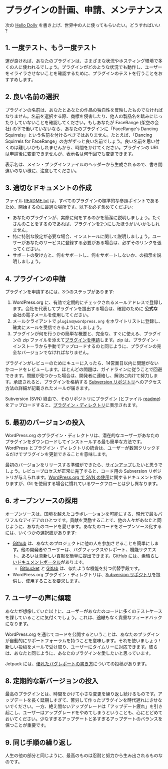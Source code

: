 <!--
# Planning, Submitting, and Maintaining Plugins
-->

# プラグインの計画、申請、メンテナンス

<!--
You've written the next [Hello Dolly](https://wordpress.org/plugins/hello-dolly/) and you want the world to use it. What should you do?
-->

次の [Hello Dolly](https://ja.wordpress.org/plugins/hello-dolly/) を書き上げ、世界中の人に使ってもらいたい。どうすればいい ?

<!--
## 1. Test once and test again
-->

## 1. 一度テスト、もう一度テスト

<!--
With any luck, your plugin will be used by lots of people in many different situations and hosting environments. You'll want to make sure you've tested your plugin to make sure it works in any situation and doesn't frustrate your users.
-->

運が良ければ、あなたのプラグインは、さまざまな状況やホスティング環境で多くの人に使われるでしょう。プラグインがどのような状況でも動作し、ユーザーをイライラさせないことを確認するために、プラグインのテストを行うことをおすすめします。

<!--
## 2. Pick a good name
-->

## 2. 良い名前の選択

<!--
A plugin name should reflect the uniqueness of you and your work. When you pick a name, make sure you're not violating trademarks or stomping on someone else's product names. If you're not working for FaceRange (a fake company), you shouldn't name your plugin "FaceRange's Dancing Squirrels" after all. A much better name would be ‘Dancing Squirrels for FaceRange' for example. It can be hard to come up with a good name, so take your time. Your plugin URL cannot be changed after you submit it, but the display name can change a thousand times.
-->

プラグインの名前は、あなたとあなたの作品の独自性を反映したものでなければなりません。名前を選択する際、商標を侵害したり、他人の製品名を踏みにじったりしていないことを確認してください。もしあなたが FaceRange (架空の会社) の下で働いていないなら、あなたのプラグインに「FaceRange's Dancing Squirrels」という名前を付けるべきではありません。たとえば、「Dancing Squirrels for FaceRange」の方がずっと良い名前でしょう。良い名前を思い付くのは難しいかもしれませんから、時間をかけてください。プラグインの URL は申請後に変更できませんが、表示名は何千回でも変更できます。

<!--
Display names are generated from the headers in the main plugin file so mind your Ps and Qs.
-->

表示名は、メイン・プラグインファイルのヘッダーから生成されるので、書き間違いのない様に、注意してください。

<!--
## 3. Write great documentation
-->

## 3. 適切なドキュメントの作成

<!--
A [README.txt](https://wordpress.org/plugins/developers/#readme) file is the best place to start, as it's a standard reference point for all plugins. You'll want to make sure you include:
-->

ファイル [README.txt](https://ja.wordpress.org/plugins/developers/#readme) は、すべてのプラグインの標準的な参照ポイントであるため、開始するのに最適な場所です。以下を必ず含めてください:

<!--
- A concise description of what your plugin actually does. If it does a lot, it might be better as two plugins.
- Installation instructions, especially if there's special configuration to be done. If a user needs to register with your service, make sure you link to it.
- Directions on how to get support, and what you do and do not support.
-->

- あなたのプラグインが、実際に何をするのかを簡潔に説明しましょう。たくさんのことをするのであれば、プラグインを2つにしたほうがいいかもしれません。
- 特に特別な設定が必要な場合、インストールに関して説明しましょう。ユーザーがあなたのサービスに登録する必要がある場合は、必ずそのリンクを張ってください。
- サポートの受け方と、何をサポートし、何をサポートしないか、の指示を説明しましょう。

<!--
## 4. Submit your plugin
-->

## 4. プラグインの申請

<!--
In order to submit a plugin, there are three steps:
-->

プラグインを申請するには、3つのステップがあります:

<!--
1. Register on WordPress.org with a valid, regularly checked email address. If you are submitting a plugin on behalf of a company, use an **official** company email for verification.
2. Whitelist `plugins@wordpress.org` in your email client to ensure you receive email communications.
3. [Submit your plugin](https://wordpress.org/plugins/developers/add/) with a brief overview of what it does and a complete, ready to go, zip of the plugin. The zip must be the complete version of your plugin, just like you would use to manually upload via the plugin installer.
-->

1. WordPress.org に、有効で定期的にチェックされるメールアドレスで登録します。会社を代表してプラグインを提出する場合は、確認のために **公式な** 会社の電子メールを使用してください。
2. メールクライアントで `plugins@wordpress.org` をホワイトリストに登録し、確実にメールを受信できるようにしましょう。
3. プラグインが何を行うかの簡単な概要と、完全な、すぐに使える、プラグインの zip ファイルを添えて[プラグインを申請](https://ja.wordpress.org/plugins/developers/add/)します。zip は、プラグイン・インストーラから手動でアップロードするのと同じように、プラグインの完全なバージョンでなければなりません。

<!--
Once a plugin is queued for review, we will review the code for any issues within 14 business days. Most of the issues can be avoided by following the guidelines. If we do find issues, we will contact the developer(s), and work towards a resolution. Once approved, you'll receive an email with details as to how to access to a [Subversion Repository](https://developer.wordpress.org/plugins/wordpress-org/how-to-use-subversion/) where you'll store your plugin.
-->

プラグインがレビューのためにキューに入ったら、14営業日以内に問題がないかコードをレビューします。ほとんどの問題は、ガイドラインに従うことで回避できます。問題が見つかった場合は、開発者に連絡し、解決に向けて努力します。承認されると、プラグインを格納する [Subversion リポジトリ](https://developer.wordpress.org/plugins/wordpress-org/how-to-use-subversion/)へのアクセス方法の詳細が記載されたメールが届きます。

<!--
After you upload your plugin (and a [readme file](https://wordpress.org/plugins/developers/#readme)) in that repository via SVN, it will appear on the [plugin directory](https://wordpress.org/plugins/).
-->

Subversion (SVN) 経由で、そのリポジトリにプラグイン (とファイル [readme](https://ja.wordpress.org/plugins/developers/#readme)) をアップロードすると、[プラグイン・ディレクトリ](https://ja.wordpress.org/plugins/)に表示されます。

<!--
## 5. Push out the first version
-->

## 5. 最初のバージョンの投入

<!--
The WordPress.org plugins directory is the easiest way for potential users to download and install your plugin. WordPress' integration with the plugin directory means your plugin can be updated by the user in a couple of clicks.
-->

WordPress.org のプラグイン・ディレクトリは、潜在的なユーザーがあなたのプラグインをダウンロードしてインストールする最も簡単な方法です。WordPress とプラグイン・ディレクトリの統合は、ユーザーが数回クリックするだけでプラグインを更新できることを意味します。

<!--
When you're ready to release your first version, you'll want to [sign up](https://wordpress.org/plugins/developers/add/). After a review process is completed successfully, you'll be granted a Subversion Repository for your code. We have documentation about [using SVN on WordPress.org](https://developer.wordpress.org/plugins/wordpress-org/how-to-use-subversion/), which is a slightly different workflow than you may be familiar with if you use GIT.
-->

最初のバージョンをリリースする準備ができたら、[サインアップ](https://ja.wordpress.org/plugins/developers/add/)したいと思うでしょう。レビュープロセスが正常に完了すると、コード用の Subversion リポジトリが与えられます。[WordPress.org で SVN の使用](https://developer.wordpress.org/plugins/wordpress-org/how-to-use-subversion/)に関するドキュメントがありますが、Git を使用する場合に慣れているワークフローとは少し異なります。

<!--
## 6. Embrace open source
-->

## 6. オープンソースの採用

<!--
Open source is one of the most powerful ideas of our time because it empowers collaboration across borders. By encouraging contributions, you're allowing others to love your code as much as you do. There are several options to open source your code:
-->

オープンソースは、国境を越えたコラボレーションを可能にする、現代で最もパワフルなアイデアのひとつです。貢献を奨励することで、他の人々があなたと同じように、あなたのコードを愛せます。あなたのコードをオープンソース化するには、いくつかの選択肢があります:

<!--
- [Github](https://github.com/) makes it simple to get others involved with your project. Other developers and users can submit bug fixes or reports, feature requests, or brand new contributions easily. Github has a [great documentation portal](https://support.github.com/).
	- [Bitbucket](https://bitbucket.org/) and [Gitlab](https://about.gitlab.com/) are alternatives with similar features.
- The WordPress.org Plugin Directory provides and requires you to use a [Subversion repository](https://developer.wordpress.org/plugins/wordpress-org/how-to-use-subversion/).
-->

- [Github](https://github.com/) は、あなたのプロジェクトに他の人を参加させることを簡単にします。他の開発者やユーザーは、バグフィックスやレポート、機能リクエスト、あるいは真新しい貢献を簡単に提出できます。GitHub には、[素晴らしいドキュメントポータル](https://support.github.com/)があります。
	- [Bitbucket](https://bitbucket.org/) と [Gitlab](https://about.gitlab.com/) は、似たような機能を持つ代替手段です。
- WordPress.org プラグイン・ディレクトリは、[Subversion リポジトリ](https://developer.wordpress.org/plugins/wordpress-org/how-to-use-subversion/)を提供し、使用することを要求します。

<!--
## 7. Listen to your users
-->

## 7. ユーザーの声に傾聴

<!--
You'll often find that your users put your code through many more test cases than you could've imagined. This can be tremendously valuable feedback.
-->

あなたが想像していた以上に、ユーザーがあなたのコードに多くのテストケースを課していることに気付くでしょう。これは、途轍もなく貴重なフィードバックになります。

<!--
Releasing your code through WordPress.org means your plugin automatically has a support forum. Use it! You can subscribe to receive new posts by email and respond to your users in a timely manner. They just want to love your plugin as much as you do.
-->

WordPress.org を通じてコードを公開するということは、あなたのプラグインが自動的にサポートフォーラムを持つことを意味します。それを使いましょう ! 新しい投稿をメールで受け取り、ユーザーにタイムリーに対応できます。彼らは、あなたと同じように、あなたのプラグインを愛したいと思っています。

<!--
Jetpack has a post you can point to about [writing great bug reports](https://jetpack.com/blog/how-to-write-a-great-bug-report/).
-->

Jetpack には、[優れたバグレポートの書き方](https://jetpack.com/blog/how-to-write-a-great-bug-report/)についての投稿があります。

<!--
## 8. Regularly push new versions
-->

## 8. 定期的な新バージョンの投入

<!--
The best plugins are the ones that keep iterating over time, pushing small changes along the way. Don't let your hard work go stale by waiting too long to update. Keep in mind, constant upgrades can cause ‘Update Fatigue' and users will stop upgrading. Keeping a balance between too few updates and too many updates is important.
-->

最高のプラグインとは、時間をかけて小さな変更を繰り返し続けるものです。アップデートを長く延期しすぎて、苦労して作ったプラグインを時代遅れにさせないでください。一方、絶え間ないアップグレードは「アップデート疲れ」を引き起こし、ユーザーはアップグレードをやめてしまうということも、心にとどめておいてください。少なすぎるアップデートと多すぎるアップデートのバランスを保つことが重要です。

<!--
## 9. Rinse and repeat
-->

## 9. 同じ手順の繰り返し

<!--
Like in other parts of life, the best things come from patience and hard work.
-->

人生の他の部分と同じように、最高のものは忍耐と努力から生み出されるものなのです。
